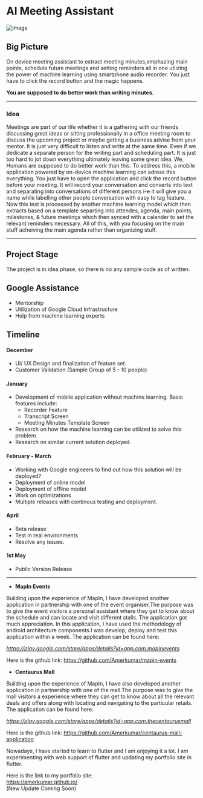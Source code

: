 # AI Meeting Assistant

![image](https://github.com/user-attachments/assets/a97f32af-84f2-4851-90f4-f4a2f2cb358a)


## Big Picture

On device meeting assistant to extract meeting minutes,emphazing main points, schedule future meetings and setting reminders all in one utlizing the power of  machine learning using smartphone audio recorder. You just have to click the record button and the magic happens. 

**You are supposed to do better work than writing minutes.**
<hr>

### Idea 
Meetings are part of our life whether it is a gathering with our friends discussing great ideas or sitting professionally in a office meeting room to discuss the upcoming project or maybe getting a business advise from your mentor. It is just very difficult to listen and write at the same time. Even if we dedicate a separate person for the writing part and scheduling part. It is just too hard to jot down everything ultimately leaving some great idea. We, Humans are supposed to do better work than this. To address this, a mobile application powered by on-device machine learning can adress this everything. You just have to open the application and click the record button before your meeting. It will record your conversation and converts into text and separating into conversations of different persons i-e it will give you a name while labelling other people conversation with easy to tag feature. Now this text is processed by another machine learning model which then extracts based on a template separting into attendes, agenda, main points, milestones, & future meetings which then synced with a calender to set the relevant reminders necessary. All of this, with you focusing on the main stuff acheiving the main agenda rather than organizing stuff.

<!---
Tell us how you plan on bringing it to life. 
Describe where your project is, how you could use Google’s help in the endeavor, and how you plan on using On-Device ML technology to bring the concept to life. The best submissions have a great idea combined with a concrete path of where you plan on going, which should include: 
(1) any potential sample code you’ve already written, 
(2) a list of the ways you could use Google’s help, 
(3) as well as the timeline on how you plan on bringing it to life by May 1, 2020. 
-->
<hr>

## Project Stage

The project is in idea phase, so there is no any sample code as of written.

## Google Assistance
- Mentorship
- Utilization of Google Cloud Infrastructure
- Help from machine learning experts

## Timeline
#### December 
- UI/ UX Design and finalization of feature set. 
- Customer Validation (Sample Group of 5 - 10 people)

#### January
- Development of mobile application without machine learning. Basic features include:
  - Recorder Feature
  - Transcript Screen
  - Meeting Minutes Template Screen
- Research on how the machine learning can be utilized to solve this problem.
- Research on similar current solution deployed.

#### February - March
- Working with Google engineers to find out how this solution will be deployed?
- Deployment of online model
- Deployment of offline model
- Work on optimizations
- Multiple releases with continous testing and deployment.  

#### April 
- Beta release 
- Test in real environments
- Resolve any issues.

#### 1st May
- Public Version Release


<!--- 
Tell us about you. 
 A great idea is just one part of the equation; we also want to learn a bit more about you. Share with us some of your other projects so we can get an idea of how we can assist you with your project. 
--->

<hr>


  
- **MapIn Events**

Building upon the experience of MapIn, I have developed another application in partnership with one of the event organiser.The purpose was to give the event visitors a personal assistant where they get to know about the schedule and can locate and visit different stalls. The application got much appreciation. In this application, I have used the methodology of android architecture components.I was develop, deploy and test this application within a week. The application can be found here: 

  *https://play.google.com/store/apps/details?id=app.com.mapinevents*

Here is the github link:
https://github.com/Amerkumar/mapin-events

- **Centaurus Mall**

Building upon the experience of MapIn, I have also developed another application in partnership with one of the mall.The purpose was to give the mall visitors a experience where they can get to know about all the relevant deals and offers along with locating and navigating to the particular retails. The application can be found here: 

  *https://play.google.com/store/apps/details?id=app.com.thecentaurusmall*


Here is the github link:
https://github.com/Amerkumar/centaurus-mall-application

Nowadays, I have started to learn to flutter and I am enjoying it a lot. I am experimenting with web support of flutter and updating my portfolio site in flutter. 

Here is the link to my portfolio site:<br>
https://amerkumar.github.io/ <br>
(New Update Coming Soon)




